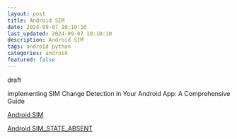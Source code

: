 ```yaml
---
layout: post
title: Android SIM
date: 2024-09-07 10:10:10
last_updated: 2024-09-07 10:10:10
description: Android SIM
tags: android python
categories: android
featured: false
---
```


draft

Implementing SIM Change Detection in Your Android App: A Comprehensive Guide

[Android SIM]: https://medium.com/@ssvaghasiya61/implementing-sim-change-detection-in-your-android-app-a-comprehensive-guide-8db84197241c "https://medium.com/@ssvaghasiya61/implementing-sim-change-detection-in-your-android-app-a-comprehensive-guide-8db84197241c"

[Android SIM]

[Android SIM_STATE_ABSENT]: https://developer.android.com/reference/android/telephony/TelephonyManager#SIM_STATE_ABSENT "https://developer.android.com/reference/android/telephony/TelephonyManager#SIM_STATE_ABSENT"

[Android SIM_STATE_ABSENT]
